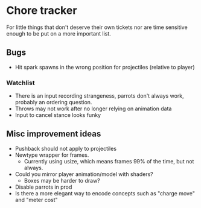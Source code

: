 # Chore tracker

For little things that don't deserve their own tickets nor are time sensitive
enough to be put on a more important list.

## Bugs

- Hit spark spawns in the wrong position for projectiles (relative to player)

### Watchlist

- There is an input recording strangeness, parrots don't always work, probably an ordering question.
- Throws may not work after no longer relying on animation data
- Input to cancel stance looks funky

## Misc improvement ideas

- Pushback should not apply to projectiles
- Newtype wrapper for frames.
  - Currently using usize, which means frames 99% of the time, but not always.
- Could you mirror player animation/model with shaders?
  - Boxes may be harder to draw?
- Disable parrots in prod
- Is there a more elegant way to encode concepts such as "charge move" and "meter cost"
